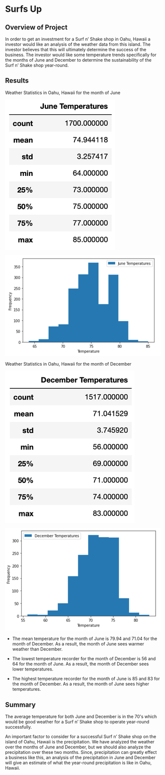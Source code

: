 # Surfs Up
## Overview of Project
In order to get an investment for a Surf n’ Shake shop in Oahu, Hawaii a investor would like an analysis of the weather data from this island. The investor believes that this will ultimately determine the success of the business. The investor would like some temperature trends specifically for the months of June and December to determine the sustainability of the Surf n’ Shake shop year-round. 

## Results

Weather Statistics in Oahu, Hawaii for the month of June 

![June_Statistics](https://github.com/mdhugge/surfs_up/blob/main/Images/June_Statistics.png)

![June_Graph](https://github.com/mdhugge/surfs_up/blob/main/Images/June_Graph.png)

Weather Statistics in Oahu, Hawaii for the month of December 

![December_Statistics](https://github.com/mdhugge/surfs_up/blob/main/Images/December_Statistics.png)

![December_Graph](https://github.com/mdhugge/surfs_up/blob/main/Images/December_Graph.png)

- The mean temperature for the month of June is 79.94 and 71.04 for the month of December. As a result, the month of June sees warmer weather than December.

- The lowest temperature recorder for the month of December is 56 and 64 for the month of June. As a result, the month of December sees lower temperatures.

- The highest temperature recorder for the month of June is 85 and 83 for the month of December. As a result, the month of June sees higher temperatures.

## Summary

The average temperature for both June and December is in the 70's which would be good weather for a Surf n’ Shake shop to operate year-round successfully. 

An important factor to consider for a successful Surf n’ Shake shop on the island of Oahu, Hawaii is the precipitation. We have analyzed the weather over the months of June and December, but we should also analyze the precipitation over these two months. Since, precipitation can greatly effect a business like this, an analysis of the precipitation in June and December will give an estimate of what the year-round precipitation is like in Oahu, Hawaii. 

